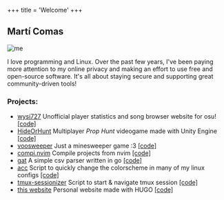 +++
title = 'Welcome'
+++

## Martí Comas

![me](jo.jpg#pfp)

I love programming and Linux.
Over the past few years, I've been paying more attention 
to my online privacy and making an effort to use free and open-source software. 
It's all about staying secure and supporting great community-driven tools!

### Projects:
- [wysi727](https://wysi727.com) Unofficial player statistics and song browser website for osu! [\[code\]](https://github.com/wysi-inc/web)
- [HideOrHunt](https://www.youtube.com/watch?v=1J5U7lFG6uQ) Multiplayer *Prop Hunt* videogame made with Unity Engine [\[code\]](https://github.com/ManuLopezA/HideOrHunt)
- [voosweeper](https://voo.m4rti.dev) Just a minesweeper game :3 [\[code\]](https://github.com/m4rti21/voosweeper)
- [compi.nvim](https://github.com/M4rti21/compi.nvim) Compile projects from nvim [\[code\]](https://github.com/m4rti21/compi.nvim)
- [gat](https://github.com/M4rti21/gat) A simple csv parser written in go [\[code\]](https://github.com/m4rti21/gat)
- [acc](https://github.com/M4rti21/acc) Script to quickly change the colorscheme in many of my linux configs [\[code\]](https://github.com/m4rti21/acc)
- [tmux-sessionizer](https://github.com/M4rti21/tmux-sessionizer) Script to start & navigate tmux session [\[code\]](https://github.com/m4rti21/tmux-sessionizer)
- [this website](https://m4rti.dev) Personal website made with HUGO [\[code\]](https://github.com/m4rti21/hugo-web)

